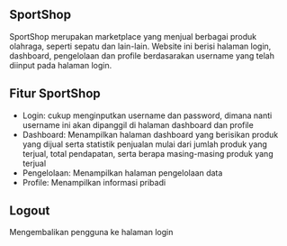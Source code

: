 ## SportShop
SportShop merupakan marketplace yang menjual berbagai produk olahraga, seperti sepatu dan lain-lain. Website ini berisi halaman login, dashboard, pengelolaan dan profile berdasarakan username yang telah diinput pada halaman login.

## Fitur SportShop
- Login: cukup menginputkan username dan password, dimana nanti username ini akan dipanggil di halaman dashboard dan profile
- Dashboard: Menampilkan halaman dashboard yang berisikan produk yang dijual serta statistik penjualan mulai dari jumlah produk yang terjual, total pendapatan, serta berapa masing-masing produk yang terjual
- Pengelolaan: Menampilkan halaman pengelolaan data
- Profile: Menampilkan informasi pribadi

## Logout
Mengembalikan pengguna ke halaman login

